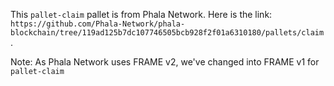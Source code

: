 This `pallet-claim` pallet is from Phala Network. Here is the link: `https://github.com/Phala-Network/phala-blockchain/tree/119ad125b7dc107746505bcb928f2f01a6310180/pallets/claim`.

Note: As Phala Network uses FRAME v2, we've changed into FRAME v1 for `pallet-claim`